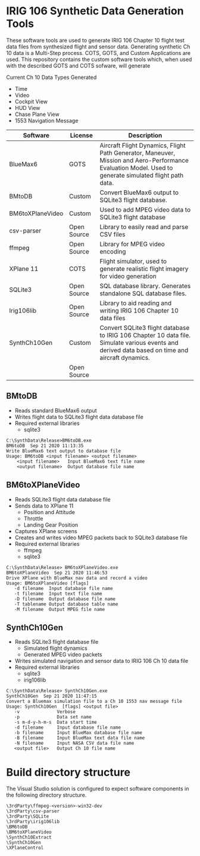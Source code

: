 # IRIG 106 Synthetic Data Generation Tools

These software tools are used to generate IRIG 106 Chapter 10 flight test data files from synthesized flight and sensor data. 
Generating synthetic Ch 10 data is a Multi-Step process. COTS, GOTS, and Custom Applications are used. This repository contains the custom
software tools which, when used with the described GOTS and COTS sofware, will generate 


Current Ch 10 Data Types Generated
- Time
- Video
- Cockpit View
- HUD View
- Chase Plane View
- 1553 Navigation Message


|  Software          | License      | Description  |
| ------------------ | ------------ | ------------ |
|  BlueMax6          | GOTS         | Aircraft Flight Dynamics, Flight Path Generator, Maneuver, Mission and Aero-Performance Evaluation Model. Used to generate simulated flight path data. |
|  BMtoDB            | Custom       | Convert BlueMax6 output to SQLite3 flight database. |
|  BM6toXPlaneVideo  | Custom       | Used to add MPEG video data to SQLite3 flight database |
|  csv-parser        | Open Source  | Library to easily read and parse CSV files |
|  ffmpeg            | Open Source  | Library for MPEG video encoding |
|  XPlane 11         | COTS         | Flight simulator, used to generate realistic flight imagery for video generation |
|  SQLite3           | Open Source  | SQL database library. Generates standalone SQL database files. |
|  Irig106lib        | Open Source  | Library to aid reading and writing IRIG 106 Chapter 10 data files |
|  SynthCh10Gen      | Custom       | Convert SQLite3 flight database to IRIG 106 Chapter 10 data file. Simulate various events and derived data based on time and aircraft dynamics. |
|                    | Open Source  |  |


## BMtoDB
- Reads standard BlueMax6 output
- Writes flight data to SQLite3 flight data database file
- Required external libraries
  - sqlite3

```
C:\SynthData\Release>BM6toDB.exe
BM6toDB  Sep 21 2020 11:13:35
Write BlueMax6 text output to database file
Usage: BM6toDB <input filename> <output filename>
    <input filename>   Input BlueMax6 text file name
    <output filename>  Output database file name
```

## BM6toXPlaneVideo
- Reads SQLite3 flight data database file
- Sends data to XPlane 11
  - Position and Attitude
  - Throttle
  - Landing Gear Position
- Captures XPlane screens
- Creates and writes video MPEG packets back to SQLite3 database file
- Required external libraries
  - ffmpeg
  - sqlite3

```
C:\SynthData\Release> BM6toXPlaneVideo.exe
BM6toXPlaneVideo  Sep 21 2020 11:46:53
Drive XPlane with BlueMax nav data and record a video
Usage: BM6toXPlaneVideo [flags]
   -d filename  Input database file name
   -t filename  Input text file name
   -D filename  Output database file name
   -T tablename Output database table name
   -M filename  Output MPEG file name
```


## SynthCh10Gen
- Reads SQLite3 flight database file
  - Simulated flight dynamics
  - Generated MPEG video packets
- Writes simulated navigation and sensor data to IRIG 106 Ch 10 data file
- Required external libraries
  - sqlite3
  - irig106lib

```
C:\SynthData\Release> SynthCh10Gen.exe
SynthCh10Gen  Sep 21 2020 11:47:15
Convert a Bluemax simulation file to a Ch 10 1553 nav message file
Usage: SynthCh10Gen  [flags] <output file>
   -v              Verbose
   -p              Data set name
   -s m-d-y-h-m-s  Data start time
   -d filename     Input database file name
   -b filename     Input BlueMax database file name
   -B filename     Input BlueMax text data file name
   -N filename     Input NASA CSV data file name
   <output file>   Output Ch 10 file name
```

# Build directory structure

The Visual Studio solution is configured to expect software components in the following directory structure.

```
\3rdParty\ffmpeg-<version>-win32-dev
\3rdParty\csv-parser
\3rdParty\SQLite
\3rdParty\irig106lib
\BM6toDB
\BM6toXPlaneVideo
\SynthCh10Extract
\SynthCh10Gen
\XPlaneControl
``` 



